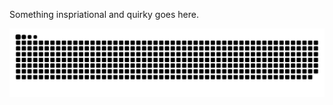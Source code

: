 Something inspriational and quirky goes here. 

<p align="center">
  <img src="https://github.com/Andrew-Pynch/Andrew-Pynch/blob/7b0cd5f1e9bd7dcd3857b217fac539ca28ed5f00/github-user-contribution.svg">
</p>

<!-- <img src='https://visitor-badge.glitch.me/badge?page_id=Andrew-Pynch.Andrew-Pynch'/>

![Andrew's GitHub stats](https://github-readme-stats.vercel.app/api?username=Andrew-Pynch&count_private=trueshow_icons=true&theme=dracula)
 -->
 

